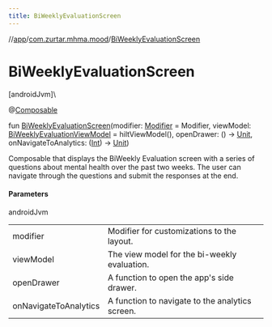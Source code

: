 ```yaml
---
title: BiWeeklyEvaluationScreen
---
```

//[app](../../index.html)/[com.zurtar.mhma.mood](index.html)/[BiWeeklyEvaluationScreen](-bi-weekly-evaluation-screen.html)



# BiWeeklyEvaluationScreen



[androidJvm]\




@[Composable](https://developer.android.com/reference/kotlin/androidx/compose/runtime/Composable.html)



fun [BiWeeklyEvaluationScreen](-bi-weekly-evaluation-screen.html)(modifier: [Modifier](https://developer.android.com/reference/kotlin/androidx/compose/ui/Modifier.html) = Modifier, viewModel: [BiWeeklyEvaluationViewModel](-bi-weekly-evaluation-view-model/index.html) = hiltViewModel(), openDrawer: () -&gt; [Unit](https://kotlinlang.org/api/core/kotlin-stdlib/kotlin/-unit/index.html), onNavigateToAnalytics: ([Int](https://kotlinlang.org/api/core/kotlin-stdlib/kotlin/-int/index.html)) -&gt; [Unit](https://kotlinlang.org/api/core/kotlin-stdlib/kotlin/-unit/index.html))



Composable that displays the BiWeekly Evaluation screen with a series of questions about mental health over the past two weeks. The user can navigate through the questions and submit the responses at the end.



#### Parameters


androidJvm

| | |
|---|---|
| modifier | Modifier for customizations to the layout. |
| viewModel | The view model for the bi-weekly evaluation. |
| openDrawer | A function to open the app's side drawer. |
| onNavigateToAnalytics | A function to navigate to the analytics screen. |



